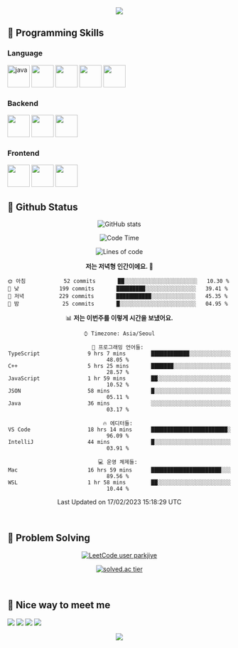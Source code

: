 <div align="center">
<img src="https://capsule-render.vercel.app/api?type=waving&color=timeGradient&height=140&section=header&animation=twinkling" /> 


<h2 align="left">🦾 Programming Skills</h3>

<h3 align="left">Language</h4>
<p align="left">
  <img src="https://cdn.jsdelivr.net/gh/devicons/devicon/icons/java/java-original.svg" alt="java" width="50" height="50"/>
  <img src="https://cdn.jsdelivr.net/gh/devicons/devicon/icons/javascript/javascript-original.svg" width="50" height="50"/>
  <img src="https://cdn.jsdelivr.net/gh/devicons/devicon/icons/cplusplus/cplusplus-original.svg" width="50" height="50"/>
  <img src="https://cdn.jsdelivr.net/gh/devicons/devicon/icons/c/c-original.svg" width="50" height="50"/>
  <img src="https://cdn.jsdelivr.net/gh/devicons/devicon/icons/python/python-original.svg" width="50" height="50"/>
                  
  <!--<img src="https://img.shields.io/badge/Java-FF7800?style=for-the-badge&logo=Java&logoColor=FFFFFF"/>
  <img src="https://img.shields.io/badge/JavaScript-F7DF1E?style=for-the-badge&logo=JavaScript&logoColor=FFFFFF"/>
  <img src="https://img.shields.io/badge/C++-00599C?style=for-the-badge&logo=c%2B%2B&logoColor=FFFFFF"/>
  <img src="https://img.shields.io/badge/C-A8B9CC?style=for-the-badge&logo=C&logoColor=FFFFFF"/>
  <img src="https://img.shields.io/badge/Python-3776AB?style=for-the-badge&logo=Python&logoColor=FFFFFF"/>-->
</p>

<h3 align="left">Backend</h4>
<p align="left">
  <img src="https://cdn.jsdelivr.net/gh/devicons/devicon/icons/spring/spring-original.svg" width="50" height="50"/>
  <img src="https://cdn.jsdelivr.net/gh/devicons/devicon/icons/flask/flask-original-wordmark.svg" width"50" height="50"/>
  <img src="https://cdn.jsdelivr.net/gh/devicons/devicon/icons/nodejs/nodejs-plain-wordmark.svg" width="50" height="50"/>
          
  <!--<img src="https://img.shields.io/badge/Spring-6DB33F?style=for-the-badge&logo=Spring&logoColor=FFFFFF"/>
  <img src="https://img.shields.io/badge/Spring Boot-6DB33F?style=for-the-badge&logo=Spring Boot&logoColor=FFFFFF"/>
  <img src="https://img.shields.io/badge/Flask-000000?style=for-the-badge&logo=Flask&logoColor=FFFFFF"/>
  <img src="https://img.shields.io/badge/Strapi-2F2E8B?style=for-the-badge&logo=Strapi&logoColor=FFFFFF"/>-->
</p>

<h3 align="left">Frontend</h4>
<p align="left">
  <img src="https://cdn.jsdelivr.net/gh/devicons/devicon/icons/android/android-original.svg" width="50" height="50"/>
  <img src="https://cdn.jsdelivr.net/gh/devicons/devicon/icons/react/react-original.svg" width="50" height="50"/>
  <img src="https://cdn.jsdelivr.net/gh/devicons/devicon/icons/vuejs/vuejs-original-wordmark.svg" width="50" height="50"/>
          
          
  <!--<img src="https://img.shields.io/badge/Android-3DDC84?style=for-the-badge&logo=Android&logoColor=FFFFFF"/>
  <img src="https://img.shields.io/badge/Expo-000020?style=for-the-badge&logo=Expo&logoColor=FFFFFF"/>
  <img src="https://img.shields.io/badge/React-61DAFB?style=for-the-badge&logo=React&logoColor=FFFFFF"/> -->
</p>
    
<h2 align="left">🙉 Github Status</h3>
  

<div align="left" style="text-align:center">
  
  ![GitHub stats](https://github-readme-stats.vercel.app/api?username=parkjiye&hide=contribs,issues&count_private=true)
</div>
<div align="left" style="text-align:center">
  
  <!--![lunapark's wakatime stats](https://github-readme-stats.vercel.app/api/wakatime?username=lunapark)-->
  <!--START_SECTION:waka-->
![Code Time](http://img.shields.io/badge/Code%20Time-148%20hrs%2012%20mins-blue)

![Lines of code](https://img.shields.io/badge/%EC%A0%80%EB%8A%94%20%EC%97%AC%ED%83%9C%EA%B9%8C%EC%A7%80%20-551%20Thousand%20%EC%A4%84%EC%9D%98%20%EC%BD%94%EB%93%9C%EB%A5%BC%20%EC%9E%91%EC%84%B1%ED%96%88%EC%96%B4%EC%9A%94.-blue)

**저는 저녁형 인간이에요. 🦉** 

```text
🌞 아침            52 commits       ██░░░░░░░░░░░░░░░░░░░░░░░   10.30 % 
🌆 낮　           199 commits       █████████░░░░░░░░░░░░░░░░   39.41 % 
🌃 저녁           229 commits       ███████████░░░░░░░░░░░░░░   45.35 % 
🌙 밤　            25 commits       █░░░░░░░░░░░░░░░░░░░░░░░░   04.95 % 

```


📊 **저는 이번주를 이렇게 시간을 보냈어요.** 

```text
⌚︎ Timezone: Asia/Seoul

💬 프로그래밍 언어들: 
TypeScript               9 hrs 7 mins        ████████████░░░░░░░░░░░░░   48.05 % 
C++                      5 hrs 25 mins       ███████░░░░░░░░░░░░░░░░░░   28.57 % 
JavaScript               1 hr 59 mins        ██░░░░░░░░░░░░░░░░░░░░░░░   10.52 % 
JSON                     58 mins             █░░░░░░░░░░░░░░░░░░░░░░░░   05.11 % 
Java                     36 mins             ░░░░░░░░░░░░░░░░░░░░░░░░░   03.17 % 

🔥 에디터들: 
VS Code                  18 hrs 14 mins      ████████████████████████░   96.09 % 
IntelliJ                 44 mins             █░░░░░░░░░░░░░░░░░░░░░░░░   03.91 % 

💻 운영 체제들: 
Mac                      16 hrs 59 mins      ██████████████████████░░░   89.56 % 
WSL                      1 hr 58 mins        ██░░░░░░░░░░░░░░░░░░░░░░░   10.44 % 

```


 Last Updated on 17/02/2023 15:18:29 UTC
<!--END_SECTION:waka-->
  </div>

<br>

<h2 align="left">🙈 Problem Solving</h3>
<div align="left" style="text-align:center">
  
[![LeetCode user parkjiye](https://img.shields.io/badge/dynamic/json?style=for-the-badge&labelColor=black&color=%23ffa116&label=Solved&query=solvedOverTotal&url=https%3A%2F%2Fleetcode-badge.vercel.app%2Fapi%2Fusers%2Fparkjiye&logo=leetcode&logoColor=yellow)](https://leetcode.com/parkjiye/)
  </div>
  <div align="left" style="text-align:center">
  
[![solved.ac tier](http://mazassumnida.wtf/api/v2/generate_badge?boj=luna7182)](https://solved.ac/luna7182)

</div>

<br>

<h2 align="left">👻 Nice way to meet me</h3>
<p align="left">
<a href="https://parkjiye.github.io/" target="_blank"><img src="https://img.shields.io/badge/parkjiye.github.io-222222?style=for-the-badge&logo=Github Pages&logoColor=FFFFFF"/></a>
<a href="https://www.instagram.com/lunapark_0.0/" target="_blank"><img src="https://img.shields.io/badge/lunapark_0.0-E4405F?style=for-the-badge&logo=Instagram&logoColor=FFFFFF"/></a>
<a href="https://blog.naver.com/parkji3618" target="_blank"><img src="https://img.shields.io/badge/parkji3618-03C75A?style=for-the-badge&logo=Naver&logoColor=FFFFFF"/></a>
<a href="https://velog.io/@luna7182" target="_blank"><img src="https://img.shields.io/badge/luanpark.log-20C997?style=for-the-badge&logo=Velog&logoColor=FFFFFF"/></a>
</p>

<!--<div align="center" style="text-align:center">
  
  [![Hits](https://hits.seeyoufarm.com/api/count/incr/badge.svg?url=https%3A%2F%2Fgithub.com%2Fparkjiye%2Fhit-counter&count_bg=%23B2CAE9&title_bg=%23555555&icon=&icon_color=%23E7E7E7&title=hits&edge_flat=false)](https://hits.seeyoufarm.com)
</div>-->

<!--<h3 align="center">🔭 Experience</h3>
<p align="center">1. Undergraduate research student - Hippo T&C(2021.05~2022.02)</p>
<p align="center">2. Web Development Team - Voluntain(2021.06 ~)</p>-->
<img src="https://capsule-render.vercel.app/api?type=waving&color=timeGradient&height=120&section=footer" />
</div>
